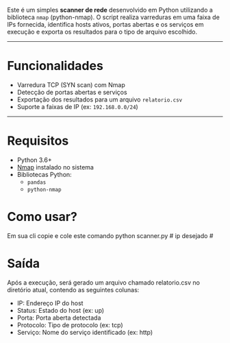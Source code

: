 Este é um simples **scanner de rede** desenvolvido em Python utilizando a biblioteca `nmap` (python-nmap). O script realiza varreduras em uma faixa de IPs fornecida, identifica hosts ativos, portas abertas e os serviços em execução e exporta os resultados para o tipo de arquivo escolhido.

---

# Funcionalidades

- Varredura TCP (SYN scan) com Nmap
- Detecção de portas abertas e serviços
- Exportação dos resultados para um arquivo `relatorio.csv`
- Suporte a faixas de IP (ex: `192.168.0.0/24`)

---

# Requisitos

- Python 3.6+
- [Nmap](https://nmap.org/) instalado no sistema
- Bibliotecas Python:
  - `pandas`
  - `python-nmap`

# Como usar?
 Em sua cli copie e cole este comando
 python scanner.py # ip desejado #

# Saída
Após a execução, será gerado um arquivo chamado relatorio.csv no diretório atual, contendo as seguintes colunas:
- IP: Endereço IP do host
- Status: Estado do host (ex: up)
- Porta: Porta aberta detectada
- Protocolo: Tipo de protocolo (ex: tcp)
- Serviço: Nome do serviço identificado (ex: http)
